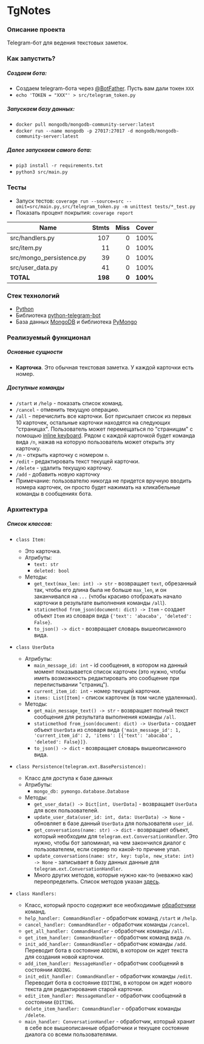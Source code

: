 # TgNotes

### Описание проекта
Telegram-бот для ведения текстовых заметок.

### Как запустить?
##### Создаем бота:
* Создаем telegram-бота через [@BotFather](https://t.me/botfather). Пусть вам дали токен ```XXX```
* ```echo 'TOKEN = "XXX"' > src/telegram_token.py```
##### Запускаем базу данных:
* ```docker pull mongodb/mongodb-community-server:latest```
* ```docker run --name mongodb -p 27017:27017 -d mongodb/mongodb-community-server:latest```
##### Далее запускаем самого бота:
* ```pip3 install -r requirements.txt```
* ```python3 src/main.py```

### Тесты
* Запуск тестов: ```coverage run --source=src --omit=src/main.py,src/telegram_token.py -m unittest tests/*_test.py```
* Показать процент покрытия: ```coverage report```

| Name                      |    Stmts |     Miss |    Cover |
|-------------------------- | -------: | -------: | -------: |
| src/handlers.py           |      107 |        0 |     100% |
| src/item.py               |       11 |        0 |     100% |
| src/mongo\_persistence.py |       39 |        0 |     100% |
| src/user\_data.py         |       41 |        0 |     100% |
|                 **TOTAL** |  **198** |    **0** | **100%** |

### Стек технологий
* [Python](https://www.python.org/)
* Библиотека [python-telegram-bot](https://python-telegram-bot.org/)
* База данных [MongoDB](https://www.mongodb.com/) и библиотека [PyMongo](https://pymongo.readthedocs.io/en/stable/)

### Реализуемый функционал
##### Основные сущности
* **Карточка**. Это обычная текстовая заметка. У каждой карточки есть номер.
##### Доступные команды
* ```/start``` и ```/help``` - показать список команд.
* ```/cancel``` - отменить текущую операцию.
* ```/all``` - перечислить все карточки. Бот присылает список из первых 10 карточек, остальные карточки находятся на следующих "страницах". Пользователь может перемещаться по "страницам" с помощью [inline keyboard](https://core.telegram.org/bots/features#inline-keyboards). Рядом с каждой карточкой будет команда вида ```/n```, нажав на которую пользователь может открыть эту карточку.
* ```/n``` - открыть карточку с номером ```n```.
* ```/edit``` - редактировать текст текущей карточки.
* ```/delete``` - удалить текущую карточку.
* ```/add``` - добавить новую карточку
* Примечание: пользователю никогда не придется вручную вводить номера карточек, он просто будет нажимать на кликабельные команды в сообщениях бота.

### Архитектура
##### Список классов:
* ```class Item:```
  * Это карточка.
  * Атрибуты:
    * ```text: str```
    * ```deleted: bool```
  * Методы:
    * ```get_text(max_len: int) -> str``` - возвращает ```text```, обрезанный так, чтобы его длина была не больше ```max_len```, и он заканчивался на ```...``` (чтобы красиво отображать начало карточки в результате выполнения команды ```/all```).
    * ```staticmethod from_json(document: dict) -> Item``` - создает объект ```Item``` из словаря вида ```{'text': 'abacaba', 'deleted': False}```.
    * ```to_json() -> dict``` - возвращает словарь вышеописанного вида.

* ```class UserData```
  * Атрибуты:
    * ```main_message_id: int``` - id сообщения, в котором на данный момент показывается список карточек (это нужно, чтобы иметь возможность редактировать это сообщение при перелистывании "страниц").
    * ```current_item_id: int``` - номер текущей карточки.
    * ```items: List[Item]``` - список карточек (в том числе удаленных).
  * Методы:
    * ```get_main_message_text() -> str``` - возвращает полный текст сообщения для результата выполнения команды ```/all```.
    * ```staticmethod from_json(document: dict) -> UserData``` - создает объект ```UserData``` из словаря вида ```{'main_message_id': 1, 'current_item_id': 2, 'items': [{'text': 'abacaba', 'deleted': False}]}```.
    * ```to_json() -> dict``` - возвращает словарь вышеописанного вида.

* ```class Persistence(telegram.ext.BasePersistence):```
  * Класс для доступа к базе данных
  * Атрибуты:
    * ```mongo_db: pymongo.database.Database```
  * Методы:
    * ```get_user_data() -> Dict[int, UserData]``` - возвращает ```UserData``` для всех пользователей.
    * ```update_user_data(user_id: int, data: UserData) -> None``` - обновляет в базе данный ```UserData``` для пользователя ```user_id```.
    * ```get_conversations(name: str) -> dict``` - возвращает объект, который необходим для ```telegram.ext.ConversationHandler```. Это нужно, чтобы бот запоминал, на чем закончился диалог с пользователем, если сервер по какой-то причине упал.
    * ```update_conversations(name: str, key: tuple, new_state: int) -> None``` - записывает в базу данных данные для ```telegram.ext.ConversationHandler```.
    * Много других методов, которые нужно как-то (неважно как) переопределить. Список методов указан [здесь](https://docs.python-telegram-bot.org/en/v21.1.1/telegram.ext.basepersistence.html).

* ```class Handlers:```
  * Класс, который просто содержит все необходимые [обработчики](https://docs.python-telegram-bot.org/en/v21.1.1/telegram.ext.handlers-tree.html) команд.
  * ```help_handler: CommandHandler``` - обработчик команд ```/start``` и ```/help```.
  * ```cancel_handler: CommandHandler``` - обработчик команды ```/cancel```.
  * ```get_all_handler: CommandHandler``` - обработчик команды ```/all```.
  * ```get_item_handler: CommandHandler``` - обработчик команд вида ```/n```.
  * ```init_add_handler: CommandHandler``` - обработчик команды ```/add```. Переводит бота в состояние ```ADDING```, в котором он ждет текста для создания новой карточки.
  * ```add_item_handler: MessageHandler``` - обработчик сообщений в состоянии ```ADDING```.
  * ```init_edit_handler: CommandHandler``` - обработчик команды ```/edit```. Переводит бота в состояние ```EDITING```, в котором он ждет нового текста для редактирования старой карточки.
  * ```edit_item_handler: MessageHandler``` - обработчик сообщений в состоянии ```EDITING```.
  * ```delete_item_handler: CommandHandler``` - обработчик команды ```/delete```.
  * ```main_handler: ConversationHandler``` - обработчик, который хранит в себе все вышеописанные обработчики и текущее состояние диалога со всеми пользователями.
